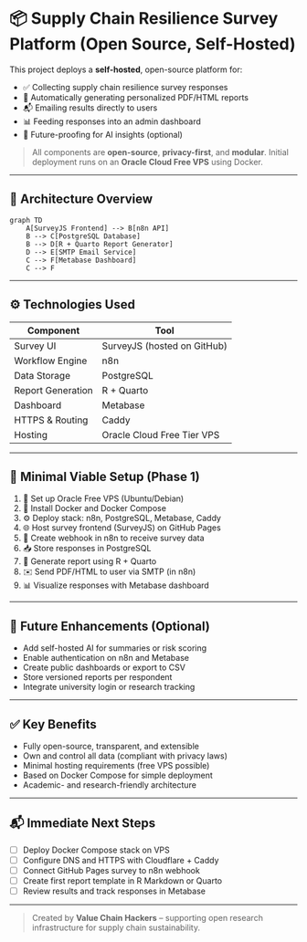 
# 📦 Supply Chain Resilience Survey Platform (Open Source, Self-Hosted)

This project deploys a **self-hosted**, open-source platform for:

- ✅ Collecting supply chain resilience survey responses  
- 📄 Automatically generating personalized PDF/HTML reports  
- 📬 Emailing results directly to users  
- 📊 Feeding responses into an admin dashboard  
- 🔮 Future-proofing for AI insights (optional)

> All components are **open-source**, **privacy-first**, and **modular**. Initial deployment runs on an **Oracle Cloud Free VPS** using Docker.

---

## 🧩 Architecture Overview

```mermaid
graph TD
    A[SurveyJS Frontend] --> B[n8n API]
    B --> C[PostgreSQL Database]
    B --> D[R + Quarto Report Generator]
    D --> E[SMTP Email Service]
    C --> F[Metabase Dashboard]
    C --> F
```
---

## ⚙️ Technologies Used

| Component        | Tool                          |
|------------------|-------------------------------|
| Survey UI        | SurveyJS (hosted on GitHub)   |
| Workflow Engine  | n8n                            |
| Data Storage     | PostgreSQL                    |
| Report Generation| R + Quarto                    |
| Dashboard        | Metabase                      |
| HTTPS & Routing  | Caddy                         |
| Hosting          | Oracle Cloud Free Tier VPS    |

---

## 🚀 Minimal Viable Setup (Phase 1)

1. 🔧 Set up Oracle Free VPS (Ubuntu/Debian)
2. 🐳 Install Docker and Docker Compose
3. ⚙️ Deploy stack: n8n, PostgreSQL, Metabase, Caddy
4. 🌐 Host survey frontend (SurveyJS) on GitHub Pages
5. 🔄 Create webhook in n8n to receive survey data
6. 📥 Store responses in PostgreSQL
7. 📄 Generate report using R + Quarto
8. ✉️ Send PDF/HTML to user via SMTP (in n8n)
9. 📊 Visualize responses with Metabase dashboard

---

## 🔮 Future Enhancements (Optional)

- Add self-hosted AI for summaries or risk scoring
- Enable authentication on n8n and Metabase
- Create public dashboards or export to CSV
- Store versioned reports per respondent
- Integrate university login or research tracking

---

## ✅ Key Benefits

- Fully open-source, transparent, and extensible
- Own and control all data (compliant with privacy laws)
- Minimal hosting requirements (free VPS possible)
- Based on Docker Compose for simple deployment
- Academic- and research-friendly architecture

---

## 📬 Immediate Next Steps

- [ ] Deploy Docker Compose stack on VPS  
- [ ] Configure DNS and HTTPS with Cloudflare + Caddy  
- [ ] Connect GitHub Pages survey to n8n webhook  
- [ ] Create first report template in R Markdown or Quarto  
- [ ] Review results and track responses in Metabase

---

> Created by **Value Chain Hackers** – supporting open research infrastructure for supply chain sustainability.

